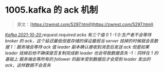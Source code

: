 <!--yml
category: 未分类
date: 0001-01-01 00:00:00
--->

# 1005.kafka 的 ack 机制

> 原文：[https://zwmst.com/5297.html](https://zwmst.com/5297.html)

   [ *Kafka* ](https://zwmst.com/kafka)*[ <time datetime="2021-10-21T01:14:30+08:00"> 2021-10-20 </time> ](https://zwmst.com/5297.html)  request.required.acks 有三个值 0 1 -1
0:生产者不会等待 broker 的 ack，这个延迟最低但是存储的保证最弱当 server 挂掉的时候就会丢数据
1：服务端会等待 ack 值 leader 副本确认接收到消息后发送 ack 但是如果 leader 挂掉后他不确保是否复制完成新 leader 也会导致数据丢失
-1：同样在 1 的基础上 服务端会等所有的 follower 的副本受到数据后才会受到 leader 发出的 ack，这样数据不会丢失*